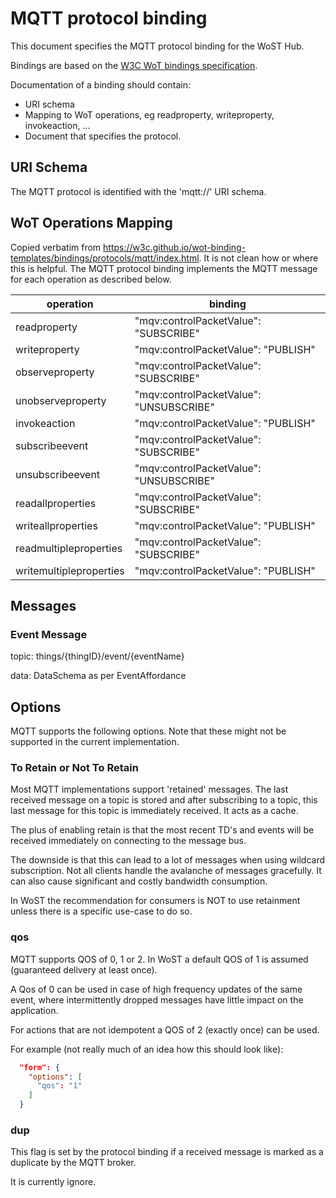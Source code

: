 # MQTT protocol binding

This document specifies the MQTT protocol binding for the WoST Hub.

Bindings are based on the [W3C WoT bindings specification](https://w3c.github.io/wot-binding-templates/#creating-a-new-protocol-binding).

Documentation of a binding should contain:
* URI schema
* Mapping to WoT operations, eg readproperty, writeproperty, invokeaction, ...
* Document that specifies the protocol.



## URI Schema

The MQTT protocol is identified with the 'mqtt://' URI schema.


## WoT Operations Mapping

Copied verbatim from https://w3c.github.io/wot-binding-templates/bindings/protocols/mqtt/index.html. It is not clean how or where this is helpful. The MQTT protocol binding implements the MQTT message for each operation as described below. 


| operation               | binding                                  |
|-------------------------|------------------------------------------|
| readproperty            | "mqv:controlPacketValue": "SUBSCRIBE"    |
| writeproperty           | 	"mqv:controlPacketValue": "PUBLISH"     |
| observeproperty         | 	"mqv:controlPacketValue": "SUBSCRIBE"   |
| unobserveproperty       | 	"mqv:controlPacketValue": "UNSUBSCRIBE" |
| invokeaction            | 	"mqv:controlPacketValue": "PUBLISH"     |
| subscribeevent          | 	"mqv:controlPacketValue": "SUBSCRIBE"   |
| unsubscribeevent        | 	"mqv:controlPacketValue": "UNSUBSCRIBE" |
| readallproperties       | 	"mqv:controlPacketValue": "SUBSCRIBE"   |
| writeallproperties      | 	"mqv:controlPacketValue": "PUBLISH"     |
| readmultipleproperties  | 	"mqv:controlPacketValue": "SUBSCRIBE"   |
| writemultipleproperties | "mqv:controlPacketValue": "PUBLISH"      |

## Messages

### Event Message

topic: things/{thingID}/event/{eventName}

data: DataSchema as per EventAffordance


## Options

MQTT supports the following options. Note that these might not be supported in the current implementation. 

### To Retain or Not To Retain

Most MQTT implementations support 'retained' messages. The last received message on a topic is stored and after subscribing to a topic, this last message for this topic is immediately received. It acts as a cache. 

The plus of enabling retain is that the most recent TD's and events will be received immediately on connecting to the message bus.

The downside is that this can lead to a lot of messages when using wildcard subscription. Not all clients handle the avalanche of messages gracefully. It can also cause significant and costly bandwidth consumption.

In WoST the recommendation for consumers is NOT to use retainment unless there is a specific use-case to do so.  

### qos 

MQTT supports QOS of 0, 1 or 2. In WoST a default QOS of 1 is assumed (guaranteed delivery at least once).

A Qos of 0 can be used in case of high frequency updates of the same event, where intermittently dropped messages have little impact on the application.

For actions that are not idempotent a QOS of 2 (exactly once) can be used.

For example (not really much of an idea how this should look like):
```json
  "form": {
    "options": [
      "qos": "1"       
    ]
  }
```

### dup

This flag is set by the protocol binding if a received message is marked as a duplicate by the MQTT broker.

It is currently ignore. 

